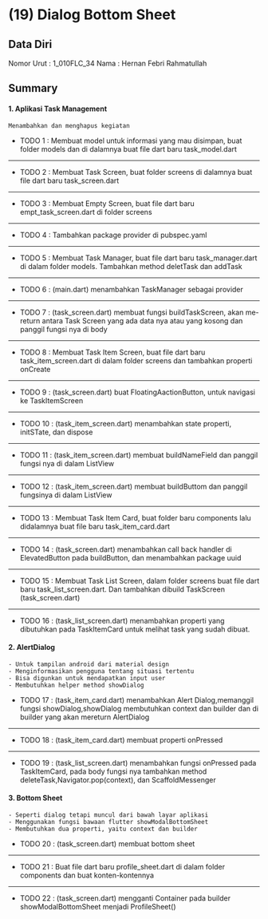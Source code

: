 # (19)  Dialog Bottom Sheet
## Data Diri

Nomor Urut : 1_010FLC_34
Nama : Hernan Febri Rahmatullah

## Summary
#### 1. Aplikasi Task Management
    Menambahkan dan menghapus kegiatan

- TODO 1 : Membuat model untuk informasi yang mau disimpan, buat folder models dan di dalamnya buat file dart baru task_model.dart
***
- TODO 2 : Membuat Task Screen, buat folder screens di dalamnya buat file dart baru task_screen.dart
***
- TODO 3 : Membuat Empty Screen, buat file dart baru empt_task_screen.dart di folder screens
***
- TODO 4 : Tambahkan package provider di pubspec.yaml
***
- TODO 5 : Membuat Task Manager, buat file dart baru task_manager.dart di dalam folder models. Tambahkan method deletTask dan addTask
***
- TODO 6 : (main.dart) menambahkan TaskManager sebagai provider
***
- TODO 7 : (task_screen.dart) membuat fungsi buildTaskScreen, akan me-return antara Task Screen yang ada data nya atau yang kosong dan panggil fungsi nya di body
***
- TODO 8 : Membuat Task Item Screen, buat file dart baru task_item_screen.dart di dalam folder screens dan tambahkan properti onCreate
***
- TODO 9 : (task_screen.dart) buat FloatingAactionButton, untuk navigasi ke TaskItemScreen
***
- TODO 10 : (task_item_screen.dart) menambahkan state properti, initSTate, dan dispose
***
- TODO 11 : (task_item_screen.dart) membuat buildNameField dan panggil fungsi nya di dalam ListView
***
- TODO 12 : (task_item_screen.dart) membuat buildButtom dan panggil fungsinya di dalam ListView
***
- TODO 13 : Membuat Task Item Card, buat folder baru components lalu didalamnya buat file baru task_item_card.dart
***
- TODO 14 : (task_screen.dart) menambahkan call back handler di ElevatedButton pada buildButton, dan menambahkan package uuid
***
- TODO 15 : Membuat Task List Screen, dalam folder screens buat file dart baru task_list_screen.dart. Dan tambahkan dibuild TaskScreen (task_screen.dart)
***
- TODO 16 : (task_list_screen.dart) menambahkan properti yang dibutuhkan pada TaskItemCard untuk melihat task yang sudah dibuat.

#### 2. AlertDialog
    - Untuk tampilan android dari material design
    - Menginformasikan pengguna tentang situasi tertentu
    - Bisa digunkan untuk mendapatkan input user
    - Membutuhkan helper method showDialog

- TODO 17 : (task_item_card.dart) menambahkan Alert Dialog,memanggil fungsi showDialog,showDialog membutuhkan context dan builder dan di builder yang akan mereturn AlertDialog
***
- TODO 18 : (task_item_card.dart) membuat properti onPressed
***
- TODO 19 : (task_list_screen.dart) menambahkan fungsi onPressed pada TaskItemCard, pada body fungsi nya tambahkan method deleteTask,Navigator.pop(context), dan ScaffoldMessenger 
#### 3. Bottom Sheet
    - Seperti dialog tetapi muncul dari bawah layar aplikasi
    - Menggunakan fungsi bawaan flutter showModalBottomSheet
    - Membutuhkan dua properti, yaitu context dan builder

- TODO 20 : (task_screen.dart) membuat bottom sheet
***
- TODO 21 : Buat file dart baru profile_sheet.dart di dalam folder components dan buat konten-kontennya
***
- TODO 22 : (task_screen.dart) mengganti Container pada builder showModalBottomSheet menjadi ProfileSheet()